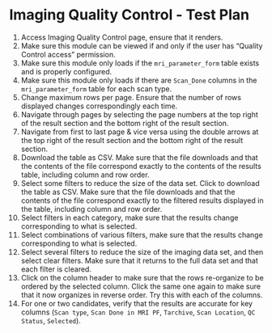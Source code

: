 # Imaging Quality Control - Test Plan
1. Access Imaging Quality Control page, ensure that it renders.
2. Make sure this module can be viewed if and only if the user has “Quality Control access” permission.
3. Make sure this module only loads if the `mri_parameter_form` table exists and is properly configured.
4. Make sure this module only loads if there are `Scan_Done` columns in the `mri_parameter_form` table for each scan type.
5. Change maximum rows per page. Ensure that the number of rows displayed changes correspondingly each time.
6. Navigate through pages by selecting the page numbers at the top right of the result section and the bottom right of the result section.
7. Navigate from first to last page & vice versa using the double arrows at the top right of the result section and the bottom right of the result section.
8. Download the table as CSV. Make sure that the file downloads and that the contents of the file correspond exactly to the contents of the results table, including column and row order.
9. Select some filters to reduce the size of the data set. Click to download the table as CSV. Make sure that the file downloads and that the contents of the file correspond exactly to the filtered results displayed in the table, including column and row order.
10. Select filters in each category, make sure that the results change corresponding to what is selected.
11. Select combinations of various filters, make sure that the results change corresponding to what is selected.
12. Select several filters to reduce the size of the imaging data set, and then select clear filters. Make sure that it returns to the full data set and that each filter is cleared.
13. Click on the column header to make sure that the rows re-organize to be ordered by the selected column. Click the same one again to make sure that it now organizes in reverse order. Try this with each of the columns.
14. For one or two candidates, verify that the results are accurate for key columns (`Scan type`, `Scan Done in MRI PF`, `Tarchive`, `Scan Location`, `QC Status`, `Selected`).
